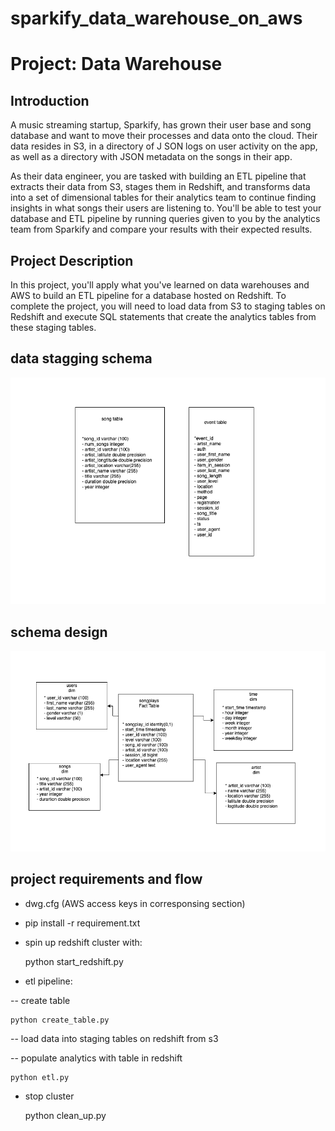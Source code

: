 # sparkify_data_warehouse_on_aws
# Project: Data Warehouse


## Introduction


A music streaming startup, Sparkify, 
has grown their user base and song database 
and want to move their processes and data 
onto the cloud. 
Their data resides in S3, in a directory of J
SON logs on user activity on the app, 
as well as a directory with JSON metadata on 
the songs in their app.

As their data engineer, you are tasked with 
building an ETL pipeline that extracts their 
data from S3, stages them in Redshift, 
and transforms data into a set of dimensional 
tables for their analytics team to continue 
finding insights in what songs their users are 
listening to. You'll be able to test your 
database and ETL pipeline by running queries 
given to you by the analytics team from Sparkify 
and compare your results with their expected results.

## Project Description


In this project, you'll apply what 
you've learned on data warehouses and
AWS to build an ETL pipeline for a 
database hosted on Redshift. 
To complete the project, 
you will need to load data from S3 
to staging tables on Redshift and 
execute SQL statements that create the 
analytics tables from these staging tables.



## data stagging schema
![Tux, the Linux mascot](img/stage.png)

## schema design 
![Tux, the Linux mascot](img/schema_design.png)


## project requirements and flow
*   dwg.cfg (AWS access keys in corresponsing section)
*  pip install -r requirement.txt
* spin up redshift cluster with:
   
    
    python start_redshift.py

* etl pipeline: 

-- create table 

    python create_table.py

-- load data into staging tables on redshift from s3 

-- populate analytics with table in redshift 

    python etl.py
    
 * stop cluster 
 
    
    python clean_up.py

